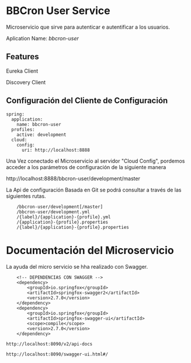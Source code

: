 # BBCron User Service

Microservicio que sirve para autenticar e autentificar a los usuarios.

Aplication Name: *bbcron-user*

## Features
Eureka Client

Discovery Client


## Configuración del Cliente de Configuración

	spring:
	  application:
	    name: bbcron-user
	  profiles:
	    active: development
	  cloud:
	    config:
	      uri: http://localhost:8888

	      
Una Vez conectado el Microservicio al servidor "Cloud Config", pordemos acceder a los parámetros de configuración de la siguiente manera

http://localhost:8888/bbcron-user/development/master

La Api de configuración Basada en Git se podrá consultar a través de las siguientes rutas.

		/bbcron-user/development[/master]
		/bbcron-user/development.yml
		/{label}/{application}-{profile}.yml
		/{application}-{profile}.properties
		/{label}/{application}-{profile}.properties
		

# Documentación del Microservicio

La ayuda del micro servicio se hha realizado con Swagger.

		<!-- DEPENDENCIAS CON SWAGGER -->
		<dependency>
			<groupId>io.springfox</groupId>
			<artifactId>springfox-swagger2</artifactId>
			<version>2.7.0</version>
		</dependency>
		<dependency>
			<groupId>io.springfox</groupId>
			<artifactId>springfox-swagger-ui</artifactId>
			<scope>compile</scope>
			<version>2.7.0</version>
		</dependency>
		
	http://localhost:8090/v2/api-docs
	
	http://localhost:8090/swagger-ui.html#/
	